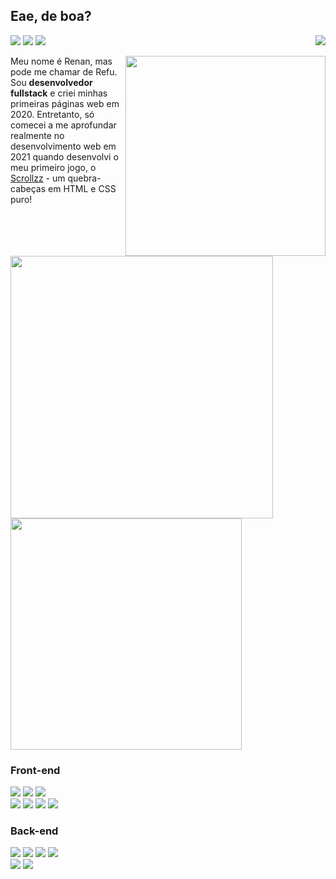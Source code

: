 <h2>Eae, de boa?</h2>

<p>
  <a target="_blank" href="mailto:renanfreitas.contato@gmail.com"><img src="https://img.shields.io/badge/Gmail-D14836?style=flat-square&logo=gmail&logoColor=white"/></a>
  <a target="_blank target="_blank" href="https://discord.com/users/412685400847679508"><img src="https://img.shields.io/badge/Discord-%237289DA.svg?style=flat-square&logo=discord&logoColor=white"/></a>
  <a target="_blank" href="https://www.linkedin.com/in/refu/"><img src="https://img.shields.io/badge/linkedin-%230077B5.svg?style=flat-square&logo=linkedin&logoColor=white"/></a>
  <img align="right" src="https://api.visitorbadge.io/api/visitors?path=refusado&labelColor=%232e3440&countColor=%23c7ced9&style=flat-square&labelStyle=lower" />
</p>

<img style="width: 320px" align="right" src="https://user-images.githubusercontent.com/89546855/215991111-4a12e6fe-8694-4404-8da5-b5e41e8081a8.png" />

                                                                                                                                       

<p>Meu nome é Renan, mas pode me chamar de Refu. Sou <b>desenvolvedor fullstack</b> e criei minhas primeiras páginas web em 2020. Entretanto, só comecei a me aprofundar realmente no desenvolvimento web em 2021 quando desenvolvi o meu primeiro jogo, o <a href="https://github.com/refusado/Scrollzz">Scrollzz</a> - um quebra-cabeças em HTML e CSS puro!</p>

<div href="https://github.com/Refusado" align="left" style="width: 440px">
  <img style="width: 420px" src="https://github-readme-stats.vercel.app/api?username=refusado&count_private=true&show_icons=true&theme=nord&hide_title=true" />
  <br>
  <img style="width: 370px" src="https://github-readme-stats.vercel.app/api/top-langs/?username=refusado&layout=compact&theme=nord&hide_title=true" />
</div>

<div align="left">
    <h3>Front-end</h3>
    <img src="https://img.shields.io/badge/javascript-%23323330.svg?style=for-the-badge&logo=javascript&logoColor=%23F7DF1E"/>
    <img src="https://img.shields.io/badge/angular-%23DD0031.svg?style=for-the-badge&logo=angular&logoColor=white"/>
    <img src="https://img.shields.io/badge/typescript-%23007ACC.svg?style=for-the-badge&logo=typescript&logoColor=white"/>
    <br>
    <img src="https://img.shields.io/badge/html5-%23E34F26.svg?style=for-the-badge&logo=html5&logoColor=white"/>
    <img src="https://img.shields.io/badge/css3-%231572B6.svg?style=for-the-badge&logo=css3&logoColor=white"/>
    <img src="https://img.shields.io/badge/tailwindcss-%2338B2AC.svg?style=for-the-badge&logo=tailwind-css&logoColor=white"/>
    <img src="https://img.shields.io/badge/bootstrap-%23563D7C.svg?style=for-the-badge&logo=bootstrap&logoColor=white"/>
</div>

<div align="left">
    <h3>Back-end</h3>
    <img src="https://img.shields.io/badge/php-%23777BB4.svg?style=for-the-badge&logo=php&logoColor=white"/>
    <img src="https://img.shields.io/badge/laravel-%23FF2D20.svg?style=for-the-badge&logo=laravel&logoColor=white"/>
    <img src="https://img.shields.io/badge/symfony-%23000000.svg?style=for-the-badge&logo=symfony&logoColor=white"/>
    <img src="https://img.shields.io/badge/mysql-%2300f.svg?style=for-the-badge&logo=mysql&logoColor=white"/>
    <br>
    <img src="https://img.shields.io/badge/node.js-6DA55F?style=for-the-badge&logo=node.js&logoColor=white"/>
    <img src="https://img.shields.io/badge/MongoDB-%234ea94b.svg?style=for-the-badge&logo=mongodb&logoColor=white"/>
</div>
